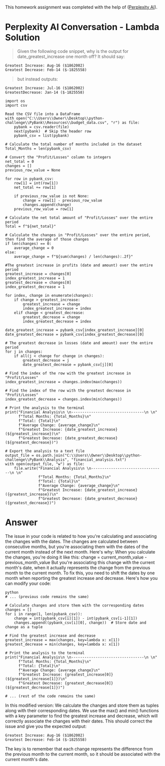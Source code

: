 This homework assignment was completed with the help of ([Perplexity AI](https://www.perplexity.ai/search/given-the-following-code-snipp-_sWxdKtnQPmahUHE3QAmgw)).

# Perplexity AI Conversation - Lambda Solution
>Given the following code snippet, why is the output for date_greatest_increase one month off? It should say:
```
Greatest Increase: Aug-16 ($1862002)
Greatest Decrease: Feb-14 ($-1825558)
```
>but instead outputs:
                         
```
Greatest Increase: Jul-16 ($1862002)
GreatestDecrease: Jan-14 ($-1825558)
```    
                                                                         
```
import os
import csv

Read the CSV file into a DataFrame
with open("C:\\Users\\Owner\\Desktop\\python-challenge\\PyBank\\Resources\\budget_data.csv", "r") as file:
    pybank = csv.reader(file)
    next(pybank)  # Skip the header row
    pybank_csv = list(pybank)

# Calculate the total number of months included in the dataset
Total_Months = len(pybank_csv)

# Convert the "Profit/Losses" column to integers
net_total = 0
changes = []
previous_row_value = None

for row in pybank_csv:
    row[1] = int(row[1])
    net_total += row[1]

    if previous_row_value is not None:
        change = row[1] - previous_row_value
        changes.append(change)
    previous_row_value = row[1]
    
# Calculate the net total amount of "Profit/Losses" over the entire period
Total = f"${net_total}"

# Calculate the changes in "Profit/Losses" over the entire period, then find the average of those changes
if len(changes) == 0:
    average_change = 0
else: 
    average_change = f"${sum(changes) / len(changes):.2f}"

#The greatest increase in profits (date and amount) over the entire period
greatest_increase = changes[0]
index_greatest_increase = 1
greatest_decrease = changes[0]
index_greatest_decrease = 1

for index, change in enumerate(changes):
    if change > greatest_increase:
        greatest_increase = change
        index_greatest_increase = index
    elif change < greatest_decrease:
        greatest_decrease = change
        index_greatest_decrease = index   

date_greatest_increase = pybank_csv[index_greatest_increase][0]
date_greatest_decrease = pybank_csv[index_greatest_decrease][0]

# The greatest decrease in losses (date and amount) over the entire period
for j in changes:    
    if all(j < change for change in changes): 
        greatest_decrease = j
        date_greatest_decrease = pybank_csv[j][0]

# Find the index of the row with the greatest increase in "Profit/Losses"
index_greatest_increase = changes.index(max(changes))

# Find the index of the row with the greatest decrease in "Profit/Losses"
index_greatest_decrease = changes.index(min(changes))

# Print the analysis to the terminal
print("Financial Analysis\n \n---------------------------------\n \n"
      f"Total Months: {Total_Months}\n"
      f"Total: {Total}\n"
      f"Average Change: {average_change}\n"
      f"Greatest Increase: {date_greatest_increase} (${greatest_increase})\n"
      f"Greatest Decrease: {date_greatest_decrease} (${greatest_decrease})")

# Export the analysis to a text file
output_file = os.path.join("C:\\Users\\Owner\\Desktop\\python-challenge\\PyBank\\Analysis", "financial_analysis.txt")
with open(output_file, "w") as file:
    file.write("Financial Analysis\n \n---------------------------------\n \n"
               f"Total Months: {Total_Months}\n"
               f"Total: {Total}\n"
               f"Average Change: {average_change}\n"
               f"Greatest Increase: {date_greatest_increase} ({greatest_increase})\n"
               f"Greatest Decrease: {date_greatest_decrease} ({greatest_decrease})")
```
# Answer
The issue in your code is related to how you're calculating and associating the changes with the dates. The changes are calculated between consecutive months, but you're associating them with the dates of the current month instead of the next month. Here's why:
When you calculate the changes, you're doing it like this:
change = current_month_value - previous_month_value
But you're associating this change with the current month's date, when it actually represents the change from the previous month to the current month.
To fix this, you need to shift the dates by one month when reporting the greatest increase and decrease. Here's how you can modify your code:
```
python
# ... (previous code remains the same)

# Calculate changes and store them with the corresponding dates
changes = []
for i in range(1, len(pybank_csv)):
    change = int(pybank_csv[i][1]) - int(pybank_csv[i-1][1])
    changes.append((pybank_csv[i][0], change))  # Store date and change as a tuple

# Find the greatest increase and decrease
greatest_increase = max(changes, key=lambda x: x[1])
greatest_decrease = min(changes, key=lambda x: x[1])

# Print the analysis to the terminal
print("Financial Analysis\n \n---------------------------------\n \n"
      f"Total Months: {Total_Months}\n"
      f"Total: {Total}\n"
      f"Average Change: {average_change}\n"
      f"Greatest Increase: {greatest_increase[0]} (${greatest_increase[1]})\n"
      f"Greatest Decrease: {greatest_decrease[0]} (${greatest_decrease[1]})")

# ... (rest of the code remains the same)
```

In this modified version:
We calculate the changes and store them as tuples along with their corresponding dates.
We use the max() and min() functions with a key parameter to find the greatest increase and decrease, which will correctly associate the changes with their dates.
This should correct the issue and give you the expected output:
```
Greatest Increase: Aug-16 ($1862002)
Greatest Decrease: Feb-14 ($-1825558)
```

The key is to remember that each change represents the difference from the previous month to the current month, so it should be associated with the current month's date.
